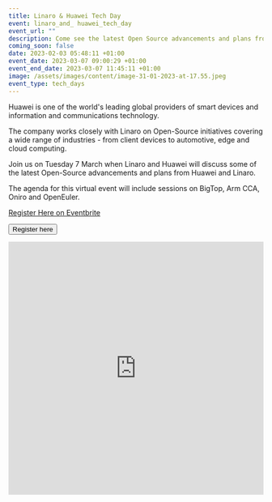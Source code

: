 ```yaml
---
title: Linaro & Huawei Tech Day
event: linaro_and_ huawei_tech_day
event_url: ""
description: Come see the latest Open Source advancements and plans from Huawei and Linaro.
coming_soon: false
date: 2023-02-03 05:48:11 +01:00
event_date: 2023-03-07 09:00:29 +01:00
event_end_date: 2023-03-07 11:45:11 +01:00
image: /assets/images/content/image-31-01-2023-at-17.55.jpeg
event_type: tech_days
---
```

Huawei is one of the world's leading global providers of smart devices and information and communications technology. 

The company works closely with Linaro on Open-Source initiatives covering a wide range of industries - from client devices to automotive, edge and cloud computing. 

Join us on Tuesday 7 March when Linaro and Huawei will discuss some of the latest Open-Source advancements and plans from Huawei and Linaro. 

The agenda for this virtual event will include sessions on BigTop, Arm CCA, Oniro and OpenEuler.





<!-- Noscript content for added SEO -->

<noscript><a href="https://www.eventbrite.co.uk/e/linaro-huawei-tech-day-tickets-529367361027" rel="noopener noreferrer" target="_blank">Register Here on Eventbrite</a></noscript>

<!-- You can customise this button any way you like -->

<button id="eventbrite-widget-modal-trigger-529367361027" type="button">Register here</button>

<script src="https://www.eventbrite.co.uk/static/widgets/eb_widgets.js"></script>

<script type="text/javascript">
    var exampleCallback = function() {
        console.log('Order complete!');
    };

    window.EBWidgets.createWidget({
        widgetType: 'checkout',
        eventId: '529367361027',
        modal: true,
        modalTriggerElementId: 'eventbrite-widget-modal-trigger-529367361027',
        onOrderComplete: exampleCallback
    });
</script>

<style> #pine-sessions { width: 100%; height: 500px; border: 0; display: block; }</style><iframe id="pine-sessions" frameborder="0" border="0" height="500" width="100%" src="https://events.pinetool.ai/2972/#widgets/sessions"></iframe>
